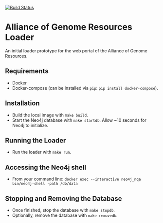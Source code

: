 [![Build Status](https://travis-ci.org/alliance-genome/agr_loader.svg?branch=master)](https://travis-ci.org/alliance-genome/agr_loader)


# Alliance of Genome Resources Loader
An initial loader prototype for the web portal of the Alliance of Genome
Resources.

## Requirements
- Docker
- Docker-compose (can be installed via `pip`: `pip install docker-compose`).

## Installation
- Build the local image with `make build`.
- Start the Neo4j database with `make startdb`. Allow ~10 seconds for Neo4j to initialize.

## Running the Loader
- Run the loader with `make run`.

## Accessing the Neo4j shell
- From your command line: `docker exec --interactive neo4j_nqa bin/neo4j-shell -path /db/data`

## Stopping and Removing the Database
- Once finished, stop the database with `make stopdb`.
- Optionally, remove the database with `make removedb`.
